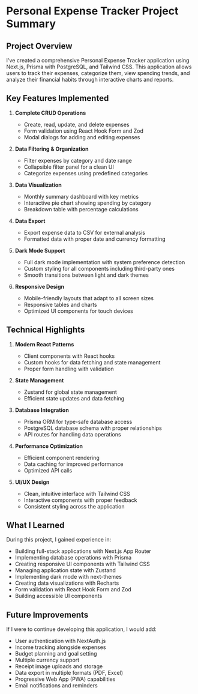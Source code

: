 # Personal Expense Tracker Project Summary

## Project Overview
I've created a comprehensive Personal Expense Tracker application using Next.js, Prisma with PostgreSQL, and Tailwind CSS. This application allows users to track their expenses, categorize them, view spending trends, and analyze their financial habits through interactive charts and reports.

## Key Features Implemented

1. **Complete CRUD Operations**
   - Create, read, update, and delete expenses
   - Form validation using React Hook Form and Zod
   - Modal dialogs for adding and editing expenses

2. **Data Filtering & Organization**
   - Filter expenses by category and date range
   - Collapsible filter panel for a clean UI
   - Categorize expenses using predefined categories

3. **Data Visualization**
   - Monthly summary dashboard with key metrics
   - Interactive pie chart showing spending by category
   - Breakdown table with percentage calculations

4. **Data Export**
   - Export expense data to CSV for external analysis
   - Formatted data with proper date and currency formatting

5. **Dark Mode Support**
   - Full dark mode implementation with system preference detection
   - Custom styling for all components including third-party ones
   - Smooth transitions between light and dark themes

6. **Responsive Design**
   - Mobile-friendly layouts that adapt to all screen sizes
   - Responsive tables and charts
   - Optimized UI components for touch devices

## Technical Highlights

1. **Modern React Patterns**
   - Client components with React hooks
   - Custom hooks for data fetching and state management
   - Proper form handling with validation

2. **State Management**
   - Zustand for global state management
   - Efficient state updates and data fetching

3. **Database Integration**
   - Prisma ORM for type-safe database access
   - PostgreSQL database schema with proper relationships
   - API routes for handling data operations

4. **Performance Optimization**
   - Efficient component rendering
   - Data caching for improved performance
   - Optimized API calls

5. **UI/UX Design**
   - Clean, intuitive interface with Tailwind CSS
   - Interactive components with proper feedback
   - Consistent styling across the application

## What I Learned

During this project, I gained experience in:

- Building full-stack applications with Next.js App Router
- Implementing database operations with Prisma
- Creating responsive UI components with Tailwind CSS
- Managing application state with Zustand
- Implementing dark mode with next-themes
- Creating data visualizations with Recharts
- Form validation with React Hook Form and Zod
- Building accessible UI components

## Future Improvements

If I were to continue developing this application, I would add:

- User authentication with NextAuth.js
- Income tracking alongside expenses
- Budget planning and goal setting
- Multiple currency support
- Receipt image uploads and storage
- Data export in multiple formats (PDF, Excel)
- Progressive Web App (PWA) capabilities
- Email notifications and reminders